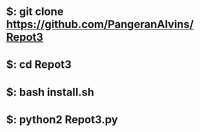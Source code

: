 
# $: git clone https://github.com/PangeranAlvins/Repot3
# $: cd Repot3
# $: bash install.sh
# $: python2 Repot3.py



